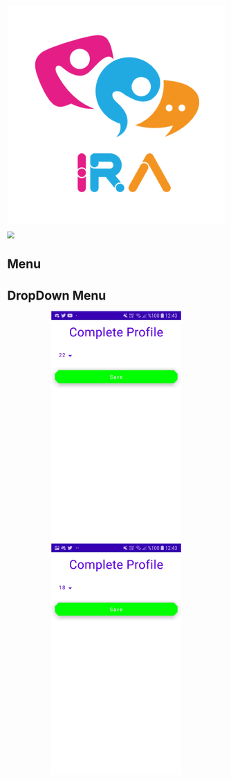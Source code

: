 ![Now in Android](https://github.com/hkubratkn/List-JumpToTop/blob/main/images/unnamed%20(1).png "Ira")

<a href="https://play.google.com/store/apps/details?id=com.kapirti.ira"><img src="https://play.google.com/intl/en_us/badges/static/images/badges/en_badge_web_generic.png" height="70"></a>

# Menu

# DropDown Menu
<p align="center">
  <img src="images/dp1.jpg" width="300" />
  <img src="images/dp2.jpg" width="300" />
</p>
